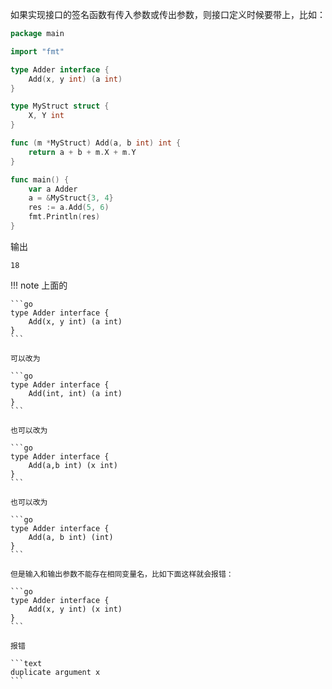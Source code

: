 如果实现接口的签名函数有传入参数或传出参数，则接口定义时候要带上，比如：

```go
package main

import "fmt"

type Adder interface {
    Add(x, y int) (a int)
}

type MyStruct struct {
    X, Y int
}

func (m *MyStruct) Add(a, b int) int {
    return a + b + m.X + m.Y
}

func main() {
    var a Adder
    a = &MyStruct{3, 4}
    res := a.Add(5, 6)
    fmt.Println(res)
}
```

输出

```text
18
```

!!! note
	上面的

	```go
	type Adder interface {
	    Add(x, y int) (a int)
	}
	```

	可以改为

	```go
	type Adder interface {
	    Add(int, int) (a int)
	}
	```

	也可以改为

	```go
	type Adder interface {
	    Add(a,b int) (x int)
	}
	```

	也可以改为

	```go
	type Adder interface {
	    Add(a, b int) (int)
	}
	```

	但是输入和输出参数不能存在相同变量名，比如下面这样就会报错：

	```go
	type Adder interface {
	    Add(x, y int) (x int)
	}
	```

	报错

	```text
	duplicate argument x
	```
